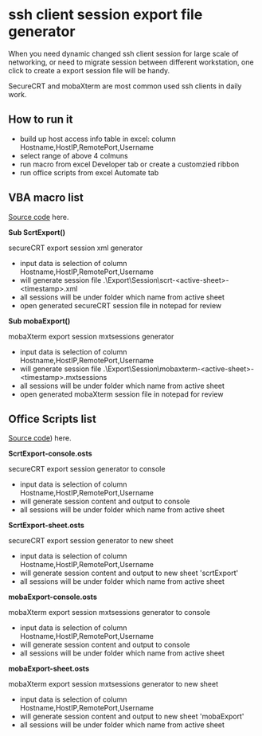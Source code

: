 # ssh client session export file generator

When you need dynamic changed ssh client session for large scale of networking, or need to migrate session between different workstation, one click to create a export session file will be handy.

SecureCRT and mobaXterm are most common used ssh clients in daily work.

## How to run it
- build up host access info table in excel: column Hostname,HostIP,RemotePort,Username
- select range of above 4 colmuns 
- run macro from excel Developer tab or create a customzied ribbon
- run office scripts from excel Automate tab 
  
## VBA macro list 
[Source code](https://github.com/robertluwang/hands-on-auto/blob/main/src/vba/ssh%20client%20session%20export%20file%20generator.vba) here.

**Sub ScrtExport()**

secureCRT export session xml generator
- input data is selection of column Hostname,HostIP,RemotePort,Username
- will generate session file .\Export\Session\scrt-\<active-sheet\>-\<timestamp\>.xml
- all sessions will be under folder which name from active sheet
- open generated secureCRT session file in notepad for review

**Sub mobaExport()**

mobaXterm export session mxtsessions generator
- input data is selection of column Hostname,HostIP,RemotePort,Username
- will generate session file .\Export\Session\\mobaxterm-\<active-sheet\>-\<timestamp\>.mxtsessions
- all sessions will be under folder which name from active sheet
- open generated mobaXterm session file in notepad for review

## Office Scripts list 
[Source code](https://github.com/robertluwang/hands-on-auto/tree/main/src/osts)) here.

**ScrtExport-console.osts**

secureCRT export session generator to console
- input data is selection of column Hostname,HostIP,RemotePort,Username
- will generate session content and output to console
- all sessions will be under folder which name from active sheet

**ScrtExport-sheet.osts**

secureCRT export session generator to new sheet  
- input data is selection of column Hostname,HostIP,RemotePort,Username
- will generate session content and output to new sheet 'scrtExport'
- all sessions will be under folder which name from active sheet

**mobaExport-console.osts** 

mobaXterm export session mxtsessions generator to console
- input data is selection of column Hostname,HostIP,RemotePort,Username
- will generate session content and output to console
- all sessions will be under folder which name from active sheet

**mobaExport-sheet.osts** 

mobaXterm export session mxtsessions generator to new sheet
- input data is selection of column Hostname,HostIP,RemotePort,Username
- will generate session content and output to new sheet 'mobaExport'
- all sessions will be under folder which name from active sheet
